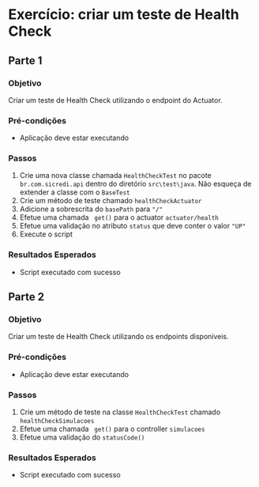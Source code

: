 # Exercício: criar um teste de Health Check


## Parte 1

### Objetivo

Criar um teste de Health Check utilizando o endpoint do Actuator.

### Pré-condições

* Aplicação deve estar executando

### Passos

1. Crie uma nova classe chamada `HealthCheckTest` no pacote `br.com.sicredi.api` dentro do diretório `src\test\java`. Não esqueça de extender a classe com o `BaseTest`
2. Crie um método de teste chamado `healthCheckActuator`
3. Adicione a sobrescrita do `basePath` para `"/"`
4. Efetue uma chamada ` get()` para o actuator `actuator/health`
5. Efetue uma validação no atributo `status` que deve conter o valor `"UP"`
6. Execute o script
     
### Resultados Esperados

* Script executado com sucesso

## Parte 2

### Objetivo

Criar um teste de Health Check utilizando os endpoints disponíveis.

### Pré-condições

* Aplicação deve estar executando

### Passos

1. Crie um método de teste na classe `HealthCheckTest` chamado `healthCheckSimulacoes`
4. Efetue uma chamada ` get()` para o controller `simulacoes`
5. Efetue uma validação do `statusCode()`

### Resultados Esperados

* Script executado com sucesso